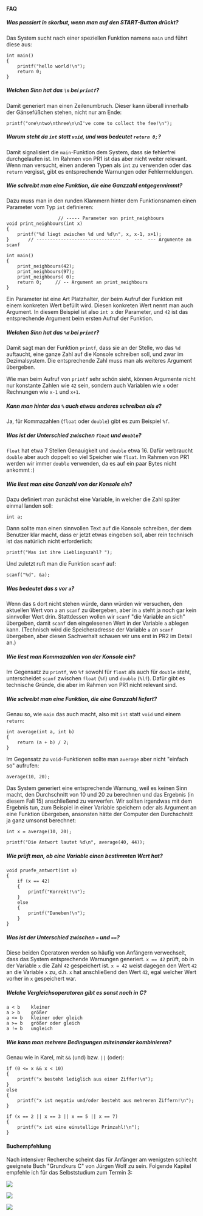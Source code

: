 #### FAQ

##### Was passiert in skorbut, wenn man auf den START-Button drückt?

Das System sucht nach einer speziellen Funktion namens `main` und führt diese aus:

    int main()
    {
        printf("hello world!\n");
        return 0;
    }

##### Welchen Sinn hat das `\n` bei `printf`?

Damit generiert man einen Zeilenumbruch. Dieser kann überall innerhalb der Gänsefüßchen stehen, nicht nur am Ende:

    printf("one\ntwo\nthree\n\nI've come to collect the fee!\n");

##### Warum steht da `int` statt `void`, und was bedeutet `return 0;`?

Damit signalisiert die `main`-Funktion dem System, dass sie fehlerfrei durchgelaufen ist.
Im Rahmen von PR1 ist das aber nicht weiter relevant.
Wenn man versucht, einen anderen Typen als `int` zu verwenden oder das `return` vergisst,
gibt es entsprechende Warnungen oder Fehlermeldungen.

##### Wie schreibt man eine Funktion, die eine Ganzzahl entgegennimmt?

Dazu muss man in den runden Klammern hinter dem Funktionsnamen einen Parameter vom Typ `int` definieren:

                       // ----- Parameter von print_neighbours   
    void print_neighbours(int x)
    {       
        printf("%d liegt zwischen %d und %d\n", x, x-1, x+1);
    }       // -------------------------------  -  ---  --- Argumente an scanf

    int main()
    {
        print_neighbours(42);
        print_neighbours(97);
        print_neighbours( 0);
        return 0;     // -- Argument an print_neighbours
    }
    
Ein Parameter ist eine Art Platzhalter, der beim Aufruf der Funktion mit einem konkreten Wert befüllt wird.
Diesen konkreten Wert nennt man auch Argument.
In diesem Beispiel ist also `int x` der Parameter,
und `42` ist das entsprechende Argument beim ersten Aufruf der Funktion.

##### Welchen Sinn hat das `%d` bei `printf`?

Damit sagt man der Funktion `printf`, dass sie an der Stelle, wo das `%d` auftaucht,
eine ganze Zahl auf die Konsole schreiben soll, und zwar im Dezimalsystem.
Die entsprechende Zahl muss man als weiteres Argument übergeben.

Wie man beim Aufruf von `printf` sehr schön sieht, können Argumente nicht nur konstante Zahlen wie `42` sein,
sondern auch Variablen wie `x` oder Rechnungen wie `x-1` und `x+1`.

##### Kann man hinter das `%` auch etwas anderes schreiben als `d`?

Ja, für Kommazahlen (`float` oder `double`) gibt es zum Beispiel `%f`.

##### Was ist der Unterschied zwischen `float` und `double`?

`float` hat etwa 7 Stellen Genauigkeit und `double` etwa 16.
Dafür verbraucht `double` aber auch doppelt so viel Speicher wie `float`.
Im Rahmen von PR1 werden wir immer `double` verwenden, da es auf ein paar Bytes nicht ankommt :)

##### Wie liest man eine Ganzahl von der Konsole ein?

Dazu definiert man zunächst eine Variable, in welcher die Zahl später einmal landen soll:

    int a;

Dann sollte man einen sinnvollen Text auf die Konsole schreiben,
der dem Benutzer klar macht, dass er jetzt etwas eingeben soll,
aber rein technisch ist das natürlich nicht erforderlich:

    printf("Was ist ihre Lieblingszahl? ");

Und zuletzt ruft man die Funktion `scanf` auf:

    scanf("%d", &a);

##### Was bedeutet das `&` vor `a`?

Wenn das `&` dort nicht stehen würde, dann würden wir versuchen,
den aktuellen Wert von `a` an `scanf` zu übergeben,
aber in `a` steht ja noch gar kein sinnvoller Wert drin.
Stattdessen wollen wir `scanf` "die Variable an sich" übergeben,
damit `scanf` den eingelesenen Wert in der Variable `a` ablegen kann.
(Technisch wird die Speicheradresse der Variable `a` an `scanf` übergeben,
aber diesen Sachverhalt schauen wir uns erst in PR2 im Detail an.)

##### Wie liest man Kommazahlen von der Konsole ein?

Im Gegensatz zu `printf`, wo `%f` sowohl für `float` als auch für `double` steht,
unterscheidet `scanf` zwischen `float` (`%f`) und `double` (`%lf`).
Dafür gibt es technische Gründe, die aber im Rahmen von PR1 nicht relevant sind.

##### Wie schreibt man eine Funktion, die eine Ganzzahl liefert?

Genau so, wie `main` das auch macht, also mit `int` statt `void` und einem `return`:

    int average(int a, int b)
    {
        return (a + b) / 2;
    }

Im Gegensatz zu `void`-Funktionen sollte man `average` aber nicht "einfach so" aufrufen:

    average(10, 20);

Das System generiert eine entsprechende Warnung, weil es keinen Sinn macht,
den Durchschnitt von 10 und 20 zu berechnen und das Ergebnis (in diesem Fall 15) anschließend zu verwerfen.
Wir sollten irgendwas mit dem Ergebnis tun,
zum Beispiel in einer Variable speichern oder als Argument an eine Funktion übergeben,
ansonsten hätte der Computer den Durchschnitt ja ganz umsonst berechnet:

    int x = average(10, 20);

    printf("Die Antwort lautet %d\n", average(40, 44));

##### Wie prüft man, ob eine Variable einen bestimmten Wert hat?

    void pruefe_antwort(int x)
    {
        if (x == 42)
        {
            printf("Korrekt!\n");
        }
        else
        {
            printf("Daneben!\n");
        }
    }

##### Was ist der Unterschied zwischen `=` und `==`?

Diese beiden Operatoren werden so häufig von Anfängern verwechselt,
dass das System entsprechende Warnungen generiert.
`x == 42` prüft, ob in der Variable `x` die Zahl `42` gespeichert ist.
`x = 42` weist dagegen den Wert `42` an die Variable `x` zu,
d.h. `x` hat anschließend den Wert `42`, egal welcher Wert vorher in `x` gespeichert war.

##### Welche Vergleichsoperatoren gibt es sonst noch in C?

    a < b    kleiner
    a > b    größer
    a <= b   kleiner oder gleich
    a >= b   größer oder gleich
    a != b   ungleich

##### Wie kann man mehrere Bedingungen miteinander kombinieren?

Genau wie in Karel, mit `&&` (und) bzw. `||` (oder):

    if (0 <= x && x < 10)
    {
        printf("x besteht lediglich aus einer Ziffer!\n");
    }
    else
    {
        printf("x ist negativ und/oder besteht aus mehreren Ziffern!\n");
    }

    if (x == 2 || x == 3 || x == 5 || x == 7)
    {
        printf("x ist eine einstellige Primzahl!\n");
    }

#### Buchempfehlung

Nach intensiver Recherche scheint das für Anfänger am wenigsten schlecht geeignete Buch "Grundkurs C" von Jürgen Wolf zu sein. Folgende Kapitel empfehle ich für das Selbststudium zum Termin 3:

![](http://i.imgur.com/6AtJVE7.png)

![](http://i.imgur.com/XKV8Fuf.png)

![](http://i.imgur.com/1lzMbkO.png)
